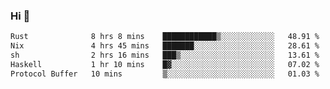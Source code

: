 ### Hi 👋

<!--START_SECTION:waka-->

```txt
Rust              8 hrs 8 mins    ████████████▒░░░░░░░░░░░░   48.91 %
Nix               4 hrs 45 mins   ███████░░░░░░░░░░░░░░░░░░   28.61 %
sh                2 hrs 16 mins   ███▒░░░░░░░░░░░░░░░░░░░░░   13.61 %
Haskell           1 hr 10 mins    █▓░░░░░░░░░░░░░░░░░░░░░░░   07.02 %
Protocol Buffer   10 mins         ▒░░░░░░░░░░░░░░░░░░░░░░░░   01.03 %
```

<!--END_SECTION:waka-->
